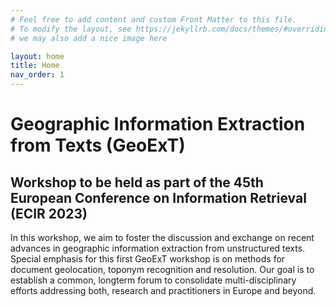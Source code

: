 ```yaml
---
# Feel free to add content and custom Front Matter to this file.
# To modify the layout, see https://jekyllrb.com/docs/themes/#overriding-theme-defaults
# we may also add a nice image here

layout: home
title: Home
nav_order: 1
---
```


# Geographic Information Extraction from Texts (GeoExT)

## Workshop to be held as part of the 45th European Conference on Information Retrieval (ECIR 2023)  


In this workshop, we aim to foster the discussion and exchange on recent advances in geographic information extraction from unstructured texts. Special 
emphasis for this first GeoExT workshop is on methods for document geolocation, toponym recognition and resolution. Our goal is to establish a common, longterm 
forum to consolidate multi-disciplinary efforts addressing both, research and practitioners in Europe and beyond.

